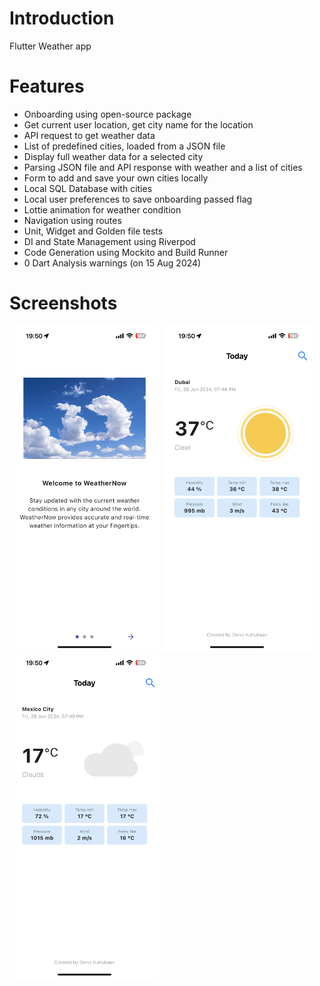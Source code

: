 # Introduction

Flutter Weather app

# Features

- Onboarding using open-source package
- Get current user location, get city name for the location
- API request to get weather data
- List of predefined cities, loaded from a JSON file
- Display full weather data for a selected city
- Parsing JSON file and API response with weather and a list of cities
- Form to add and save your own cities locally
- Local SQL Database with cities
- Local user preferences to save onboarding passed flag
- Lottie animation for weather condition
- Navigation using routes
- Unit, Widget and Golden file tests
- DI and State Management using Riverpod
- Code Generation using Mockito and Build Runner
- 0 Dart Analysis warnings (on 15 Aug 2024)

# Screenshots

<p float="left">
  <img src="/screenshots/1.png" width="240" />
  <img src="/screenshots/2.png" width="240" /> 
  <img src="/screenshots/3.png" width="240" />
</p>
